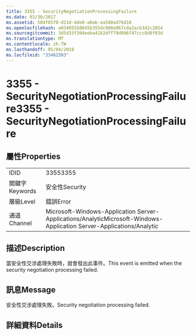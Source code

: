 ```yaml
---
title: 3355 - SecurityNegotiationProcessingFailure
ms.date: 03/30/2017
ms.assetid: 504f85f0-d11d-4de0-a0ab-ea580a476d18
ms.openlocfilehash: e03405558045b355dc900a967cda2acb3d2c2854
ms.sourcegitcommit: 3d5d33f384eeba41b2dff79d096f47ccc8d8f03d
ms.translationtype: MT
ms.contentlocale: zh-TW
ms.lasthandoff: 05/04/2018
ms.locfileid: "33462503"
---
```

# <a name="3355---securitynegotiationprocessingfailure"></a><span data-ttu-id="fb909-102">3355 - SecurityNegotiationProcessingFailure</span><span class="sxs-lookup"><span data-stu-id="fb909-102">3355 - SecurityNegotiationProcessingFailure</span></span>
## <a name="properties"></a><span data-ttu-id="fb909-103">屬性</span><span class="sxs-lookup"><span data-stu-id="fb909-103">Properties</span></span>  
  
|||  
|-|-|  
|<span data-ttu-id="fb909-104">ID</span><span class="sxs-lookup"><span data-stu-id="fb909-104">ID</span></span>|<span data-ttu-id="fb909-105">3355</span><span class="sxs-lookup"><span data-stu-id="fb909-105">3355</span></span>|  
|<span data-ttu-id="fb909-106">關鍵字</span><span class="sxs-lookup"><span data-stu-id="fb909-106">Keywords</span></span>|<span data-ttu-id="fb909-107">安全性</span><span class="sxs-lookup"><span data-stu-id="fb909-107">Security</span></span>|  
|<span data-ttu-id="fb909-108">層級</span><span class="sxs-lookup"><span data-stu-id="fb909-108">Level</span></span>|<span data-ttu-id="fb909-109">錯誤</span><span class="sxs-lookup"><span data-stu-id="fb909-109">Error</span></span>|  
|<span data-ttu-id="fb909-110">通道</span><span class="sxs-lookup"><span data-stu-id="fb909-110">Channel</span></span>|<span data-ttu-id="fb909-111">Microsoft-Windows-Application Server-Applications/Analytic</span><span class="sxs-lookup"><span data-stu-id="fb909-111">Microsoft-Windows-Application Server-Applications/Analytic</span></span>|  
  
## <a name="description"></a><span data-ttu-id="fb909-112">描述</span><span class="sxs-lookup"><span data-stu-id="fb909-112">Description</span></span>  
 <span data-ttu-id="fb909-113">當安全性交涉處理失敗時，就會發出此事件。</span><span class="sxs-lookup"><span data-stu-id="fb909-113">This event is emitted when the security negotiation processing failed.</span></span>  
  
## <a name="message"></a><span data-ttu-id="fb909-114">訊息</span><span class="sxs-lookup"><span data-stu-id="fb909-114">Message</span></span>  
 <span data-ttu-id="fb909-115">安全性交涉處理失敗。</span><span class="sxs-lookup"><span data-stu-id="fb909-115">Security negotiation processing failed.</span></span>  
  
## <a name="details"></a><span data-ttu-id="fb909-116">詳細資料</span><span class="sxs-lookup"><span data-stu-id="fb909-116">Details</span></span>
